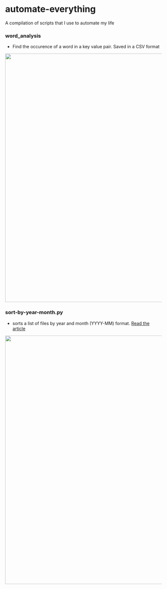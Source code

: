# automate-everything
A compilation of scripts that I use to automate my life

### word_analysis
- Find the occurence of a word in a key value pair. Saved in a CSV format 

<img src="https://i.imgur.com/A3KCNFH.gif" width="800">


### sort-by-year-month.py 
- sorts a list of files by year and month (YYYY-MM) format. [Read the article](https://dev.to/alfielytorres/organising-cat-videos-using-python-429g)

<img src="https://i.imgur.com/YS6aNBP.gif" width="800">

